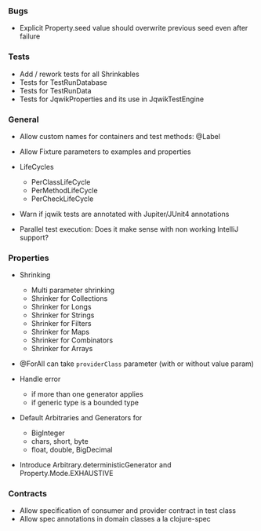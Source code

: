 ### Bugs

- Explicit Property.seed value should overwrite previous seed even after failure

### Tests

- Add / rework tests for all Shrinkables 
- Tests for TestRunDatabase
- Tests for TestRunData
- Tests for JqwikProperties and its use in JqwikTestEngine

### General

- Allow custom names for containers and test methods: @Label

- Allow Fixture parameters to examples and properties

- LifeCycles
  - PerClassLifeCycle
  - PerMethodLifeCycle
  - PerCheckLifeCycle

- Warn if jqwik tests are annotated with Jupiter/JUnit4 annotations

- Parallel test execution: Does it make sense with non working IntelliJ support?

### Properties

- Shrinking
  - Multi parameter shrinking
  - Shrinker for Collections
  - Shrinker for Longs
  - Shrinker for Strings
  - Shrinker for Filters
  - Shrinker for Maps
  - Shrinker for Combinators
  - Shrinker for Arrays

- @ForAll can take `providerClass` parameter (with or without value param)

- Handle error 
  - if more than one generator applies
  - if generic type is a bounded type

- Default Arbitraries and Generators for
  - BigInteger
  - chars, short, byte
  - float, double, BigDecimal
  
- Introduce Arbitrary.deterministicGenerator and Property.Mode.EXHAUSTIVE

### Contracts

- Allow specification of consumer and provider contract in test class
- Allow spec annotations in domain classes a la clojure-spec
